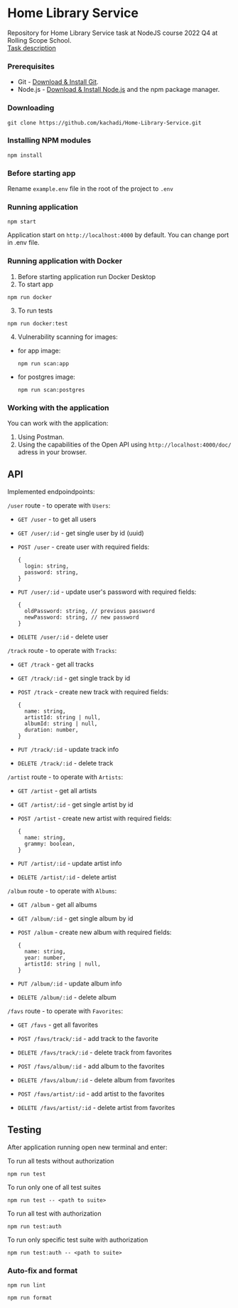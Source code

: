 # Home Library Service
Repository for Home Library Service task at NodeJS course 2022 Q4 at Rolling Scope School.  
[Task description](https://github.com/AlreadyBored/nodejs-assignments/blob/main/assignments/rest-service/assignment.md)

### Prerequisites

- Git - [Download & Install Git](https://git-scm.com/downloads).
- Node.js - [Download & Install Node.js](https://nodejs.org/en/download/) and the npm package manager.

### Downloading

```
git clone https://github.com/kachadi/Home-Library-Service.git
```

### Installing NPM modules

```
npm install
```

### Before starting app
Rename `example.env` file in the root of the project to `.env`

### Running application

```
npm start
```

Application start on `http://localhost:4000` by default. You can change port in .env file.

### Running application with Docker
1. Before starting application run Docker Desktop
2. To start app

```
npm run docker
```
  
3. To run tests

```
npm run docker:test
```
4. Vulnerability scanning for images:
  * for app image:

    ```
    npm run scan:app
    ```
  * for postgres image:

    ```
    npm run scan:postgres
    ```    
    
### Working with the application

You can work with the application:  
1. Using Postman.  
2. Using the capabilities of the Open API using `http://localhost:4000/doc/` adress in your browser.

## API
Implemented endpoindpoints:
  
`/user` route - to operate with `Users`:  
  
  * `GET /user` - to get all users

  * `GET /user/:id` - get single user by id (uuid)

  * `POST /user` - create user with required fields: 

    ```
    {
      login: string,
      password: string,
    }
    ```
  * `PUT /user/:id` - update user's password with required fields: 

    ```
    {
      oldPassword: string, // previous password
      newPassword: string, // new password
    }
    ```

  * `DELETE /user/:id` - delete user
  
`/track` route - to operate with `Tracks`:
    
  * `GET /track` - get all tracks

  * `GET /track/:id` - get single track by id

  * `POST /track` - create new track with required fields: 

    ```
    {
      name: string,
      artistId: string | null,
      albumId: string | null,
      duration: number,
    }
    ```

  * `PUT /track/:id` - update track info

  * `DELETE /track/:id` - delete track
    
`/artist` route - to operate with `Artists`:
  
  * `GET /artist` - get all artists

  * `GET /artist/:id` - get single artist by id

  * `POST /artist` - create new artist with required fields: 

    ```
    {
      name: string,
      grammy: boolean,
    }
    ```
  
  * `PUT /artist/:id` - update artist info
  
  * `DELETE /artist/:id` - delete artist
  
`/album` route - to operate with `Albums`:
  
  * `GET /album` - get all albums

  * `GET /album/:id` - get single album by id

  * `POST /album` - create new album with required fields: 

    ```
    {
      name: string,
      year: number,
      artistId: string | null,
    }
    ```
  
  * `PUT /album/:id` - update album info
  
  * `DELETE /album/:id` - delete album

`/favs` route - to operate with `Favorites`:
  
  * `GET /favs` - get all favorites

  * `POST /favs/track/:id` - add track to the favorite

  * `DELETE /favs/track/:id` - delete track from favorites
  
  * `POST /favs/album/:id` - add album to the favorites
  
  * `DELETE /favs/album/:id` - delete album from favorites
  
  * `POST /favs/artist/:id` - add artist to the favorites
  
  * `DELETE /favs/artist/:id` - delete artist from favorites

## Testing

After application running open new terminal and enter:

To run all tests without authorization

```
npm run test
```

To run only one of all test suites

```
npm run test -- <path to suite>
```

To run all test with authorization

```
npm run test:auth
```

To run only specific test suite with authorization

```
npm run test:auth -- <path to suite>
```

### Auto-fix and format

```
npm run lint
```

```
npm run format
```
